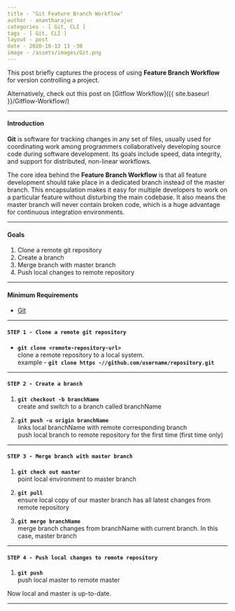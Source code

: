 ```yaml
---
title - "Git Feature Branch Workflow"
author - anantharajuc
categories - [ Git, CLI ]
tags - [ Git, CLI ]
layout - post
date - 2020-10-13 13 -30
image - /assets/images/Git.png
---
```


This post briefly captures the process of using **Feature Branch Workflow** for version controlling a project.

Alternatively, check out this post on [Gitflow Workflow]({{ site.baseurl }}/Gitflow-Workflow/)  

---

#### Introduction

**Git** is software for tracking changes in any set of files, usually used for coordinating work among programmers collaboratively developing source code during software development. Its goals include speed, data integrity, and support for distributed, non-linear workflows.

The core idea behind the **Feature Branch Workflow** is that all feature development should take place in a dedicated branch instead of the master branch. This encapsulation makes it easy for multiple developers to work on a particular feature without disturbing the main codebase. It also means the master branch will never contain broken code, which is a huge advantage for continuous integration environments.

---

#### Goals

1. Clone a remote git repository
2. Create a branch
3. Merge branch with master branch
4. Push local changes to remote repository

---

#### Minimum Requirements

- [Git](https://git-scm.com/)

---

#### **`STEP 1 - Clone a remote git repository`**  

*	**`git clone <remote-repository-url>`**  
clone a remote repository to a local system.  
example - **`git clone https -//github.com/username/repository.git`**  

---

#### **`STEP 2 - Create a branch`**

1. **`git checkout -b branchName`**  
create and switch to a branch called branchName  

2. **`git push -u origin branchName`**  
links local branchName with remote corresponding branch  
push local branch to remote repository for the first time (first time only)  

---

#### **`STEP 3 - Merge branch with master branch`**

1. **`git check out master`**  
point local environment to master branch  

2. **`git pull`**  
ensure local copy of our master branch has all latest changes from remote repository  

3. **`git merge branchName`**  
merge branch changes from branchName with current branch. In this case, master branch  

---

#### **`STEP 4 - Push local changes to remote repository`**

1. **`git push`**  
push local master to remote master

Now local and master is up-to-date.

---
